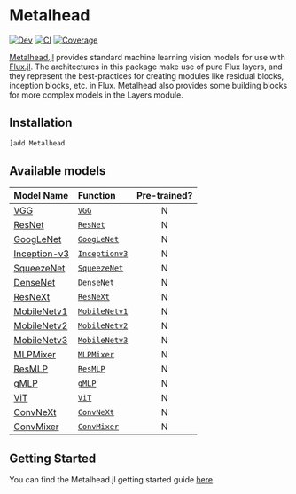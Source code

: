 # Metalhead

[![Dev](https://img.shields.io/badge/docs-dev-blue.svg)](https://fluxml.github.io/Metalhead.jl/dev)
[![CI](https://github.com/FluxML/Metalhead.jl/actions/workflows/CI.yml/badge.svg)](https://github.com/FluxML/Metalhead.jl/actions/workflows/CI.yml)
[![Coverage](https://codecov.io/gh/FluxML/Metalhead.jl/branch/master/graph/badge.svg)](https://codecov.io/gh/FluxML/Metalhead.jl)

[Metalhead.jl](https://github.com/FluxML/Metalhead.jl) provides standard machine learning vision models for use with [Flux.jl](https://fluxml.ai). The architectures in this package make use of pure Flux layers, and they represent the best-practices for creating modules like residual blocks, inception blocks, etc. in Flux. Metalhead also provides some building blocks for more complex models in the Layers module.

## Installation

```julia
]add Metalhead
```

## Available models

| Model Name                                       | Function                                                                                  | Pre-trained? |
|:-------------------------------------------------|:------------------------------------------------------------------------------------------|:------------:|
| [VGG](https://arxiv.org/abs/1409.1556)           | [`VGG`](https://fluxml.ai/Metalhead.jl/dev/docstrings/Metalhead.VGG.html)                 | N            |
| [ResNet](https://arxiv.org/abs/1512.03385)       | [`ResNet`](https://fluxml.ai/Metalhead.jl/dev/docstrings/Metalhead.ResNet.html)           | N            |
| [GoogLeNet](https://arxiv.org/abs/1409.4842)     | [`GoogLeNet`](https://fluxml.ai/Metalhead.jl/dev/docstrings/Metalhead.GoogLeNet.html)     | N            |
| [Inception-v3](https://arxiv.org/abs/1512.00567) | [`Inceptionv3`](https://fluxml.ai/Metalhead.jl/dev/docstrings/Metalhead.Inceptionv3.html)   | N            |
| [SqueezeNet](https://arxiv.org/abs/1602.07360)   | [`SqueezeNet`](https://fluxml.ai/Metalhead.jl/dev/docstrings/Metalhead.SqueezeNet.html)   | N            |
| [DenseNet](https://arxiv.org/abs/1608.06993)     | [`DenseNet`](https://fluxml.ai/Metalhead.jl/dev/docstrings/Metalhead.DenseNet.html)       | N            |
| [ResNeXt](https://arxiv.org/abs/1611.05431)      | [`ResNeXt`](https://fluxml.ai/Metalhead.jl/dev/docstrings/Metalhead.ResNeXt.html)         | N            |
| [MobileNetv1](https://arxiv.org/abs/1704.04861)  | [`MobileNetv1`](https://fluxml.ai/Metalhead.jl/dev/docstrings/Metalhead.MobileNetv1.html) | N            |
| [MobileNetv2](https://arxiv.org/abs/1801.04381)  | [`MobileNetv2`](https://fluxml.ai/Metalhead.jl/dev/docstrings/Metalhead.MobileNetv2.html) | N            |
| [MobileNetv3](https://arxiv.org/abs/1905.02244)  | [`MobileNetv3`](https://fluxml.ai/Metalhead.jl/dev/docstrings/Metalhead.MobileNetv3.html) | N            |
| [MLPMixer](https://arxiv.org/pdf/2105.01601)     | [`MLPMixer`](https://fluxml.ai/Metalhead.jl/dev/docstrings/Metalhead.MLPMixer.html)       | N            |
| [ResMLP](https://arxiv.org/abs/2105.03404)       | [`ResMLP`](https://fluxml.ai/Metalhead.jl/dev/docstrings/Metalhead.ResMLP.html)           | N            |
| [gMLP](https://arxiv.org/abs/2105.08050)         | [`gMLP`](https://fluxml.ai/Metalhead.jl/dev/docstrings/Metalhead.gMLP.html)               | N            |
| [ViT](https://arxiv.org/abs/2010.11929)          | [`ViT`](https://fluxml.ai/Metalhead.jl/dev/docstrings/Metalhead.ViT.html)                 | N            |
| [ConvNeXt](https://arxiv.org/abs/2201.03545)     | [`ConvNeXt`](https://fluxml.ai/Metalhead.jl/dev/docstrings/Metalhead.ConvNeXt.html)       | N            |
| [ConvMixer](https://arxiv.org/abs/2201.09792)    | [`ConvMixer`](https://fluxml.ai/Metalhead.jl/dev/docstrings/Metalhead.ConvMixer.html)     | N            |

## Getting Started

You can find the Metalhead.jl getting started guide [here](https://fluxml.ai/Metalhead.jl/dev/docs/tutorials/quickstart.html).
